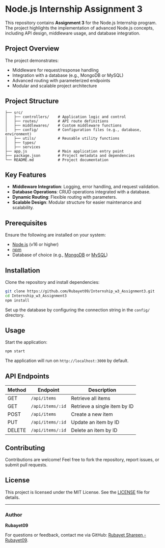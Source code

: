 
# Node.js Internship Assignment 3

This repository contains **Assignment 3** for the Node.js Internship program. The project highlights the implementation of advanced Node.js concepts, including API design, middleware usage, and database integration.

## Project Overview

The project demonstrates:

- Middleware for request/response handling
- Integration with a database (e.g., MongoDB or MySQL)
- Advanced routing with parameterized endpoints
- Modular and scalable project architecture

## Project Structure

```plaintext
├── src/
│   ├── controllers/    # Application logic and control
│   ├── routes/         # API route definitions
│   ├── middlewares/    # Custom middleware functions
│   ├── config/         # Configuration files (e.g., database, environment)
│   ├── utils/          # Reusable utility functions
│   ├── types/
│   ├── services
├── app.js              # Main application entry point
├── package.json        # Project metadata and dependencies
└── README.md           # Project documentation
```

## Key Features

- **Middleware Integration**: Logging, error handling, and request validation.
- **Database Operations**: CRUD operations integrated with a database.
- **Dynamic Routing**: Flexible routing with parameters.
- **Scalable Design**: Modular structure for easier maintenance and scalability.

## Prerequisites

Ensure the following are installed on your system:

- [Node.js](https://nodejs.org/) (v16 or higher)
- [npm](https://www.npmjs.com/)
- Database of choice (e.g., [MongoDB](https://www.mongodb.com/) or [MySQL](https://www.mysql.com/))

## Installation

Clone the repository and install dependencies:

```bash
git clone https://github.com/Rubayet09/Internship_w3_Assignment3.git
cd Internship_w3_Assignment3
npm install
```

Set up the database by configuring the connection string in the `config/` directory.

## Usage

Start the application:

```bash
npm start
```

The application will run on `http://localhost:3000` by default.

## API Endpoints

| Method | Endpoint         | Description                 |
|--------|------------------|-----------------------------|
| GET    | `/api/items`     | Retrieve all items          |
| GET    | `/api/items/:id` | Retrieve a single item by ID|
| POST   | `/api/items`     | Create a new item           |
| PUT    | `/api/items/:id` | Update an item by ID        |
| DELETE | `/api/items/:id` | Delete an item by ID        |

## Contributing

Contributions are welcome! Feel free to fork the repository, report issues, or submit pull requests. 

## License

This project is licensed under the MIT License. See the [LICENSE](LICENSE) file for details.

---

### Author

**Rubayet09**

For questions or feedback, contact me via GitHub: [Rubayet Shareen - Rubayet09](https://github.com/Rubayet09).